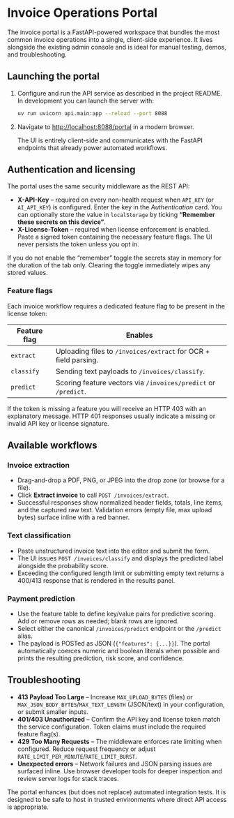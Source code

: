 # Invoice Operations Portal

The invoice portal is a FastAPI-powered workspace that bundles the most common invoice operations into a single, client-side experience. It lives alongside the existing admin console and is ideal for manual testing, demos, and troubleshooting.

## Launching the portal

1. Configure and run the API service as described in the project README. In development you can launch the server with:

   ```bash
   uv run uvicorn api.main:app --reload --port 8088
   ```

2. Navigate to [http://localhost:8088/portal](http://localhost:8088/portal) in a modern browser.

   The UI is entirely client-side and communicates with the FastAPI endpoints that already power automated workflows.

## Authentication and licensing

The portal uses the same security middleware as the REST API:

- **X-API-Key** – required on every non-health request when `API_KEY` (or `AI_API_KEY`) is configured. Enter the key in the *Authentication* card. You can optionally store the value in `localStorage` by ticking **“Remember these secrets on this device”**.
- **X-License-Token** – required when license enforcement is enabled. Paste a signed token containing the necessary feature flags. The UI never persists the token unless you opt in.

If you do not enable the “remember” toggle the secrets stay in memory for the duration of the tab only. Clearing the toggle immediately wipes any stored values.

### Feature flags

Each invoice workflow requires a dedicated feature flag to be present in the license token:

| Feature flag | Enables |
| --- | --- |
| `extract` | Uploading files to `/invoices/extract` for OCR + field parsing. |
| `classify` | Sending text payloads to `/invoices/classify`. |
| `predict` | Scoring feature vectors via `/invoices/predict` or `/predict`. |

If the token is missing a feature you will receive an HTTP 403 with an explanatory message. HTTP 401 responses usually indicate a missing or invalid API key or license signature.

## Available workflows

### Invoice extraction

- Drag-and-drop a PDF, PNG, or JPEG into the drop zone (or browse for a file).
- Click **Extract invoice** to call `POST /invoices/extract`.
- Successful responses show normalized header fields, totals, line items, and the captured raw text. Validation errors (empty file, max upload bytes) surface inline with a red banner.

### Text classification

- Paste unstructured invoice text into the editor and submit the form.
- The UI issues `POST /invoices/classify` and displays the predicted label alongside the probability score.
- Exceeding the configured length limit or submitting empty text returns a 400/413 response that is rendered in the results panel.

### Payment prediction

- Use the feature table to define key/value pairs for predictive scoring. Add or remove rows as needed; blank rows are ignored.
- Select either the canonical `/invoices/predict` endpoint or the `/predict` alias.
- The payload is POSTed as JSON (`{"features": {...}}`). The portal automatically coerces numeric and boolean literals when possible and prints the resulting prediction, risk score, and confidence.

## Troubleshooting

- **413 Payload Too Large** – Increase `MAX_UPLOAD_BYTES` (files) or `MAX_JSON_BODY_BYTES`/`MAX_TEXT_LENGTH` (JSON/text) in your configuration, or submit smaller inputs.
- **401/403 Unauthorized** – Confirm the API key and license token match the service configuration. Token claims must include the required feature flag(s).
- **429 Too Many Requests** – The middleware enforces rate limiting when configured. Reduce request frequency or adjust `RATE_LIMIT_PER_MINUTE`/`RATE_LIMIT_BURST`.
- **Unexpected errors** – Network failures and JSON parsing issues are surfaced inline. Use browser developer tools for deeper inspection and review server logs for stack traces.

The portal enhances (but does not replace) automated integration tests. It is designed to be safe to host in trusted environments where direct API access is appropriate.
